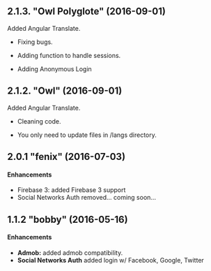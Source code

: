 ## 2.1.3. "Owl Polyglote" (2016-09-01)
Added Angular Translate.

* Fixing bugs.

* Adding function to handle sessions.

* Adding Anonymous Login

## 2.1.2. "Owl" (2016-09-01)
Added Angular Translate.

* Cleaning code.

* You only need to update files in /langs directory.

## 2.0.1 "fenix" (2016-07-03)
#### Enhancements

* Firebase 3: added Firebase 3 support
* Social Networks Auth removed... coming soon...

## 1.1.2 "bobby" (2016-05-16)

#### Enhancements

* **Admob:**  added admob compatibility.
* **Social Networks Auth** added login w/ Facebook, Google, Twitter